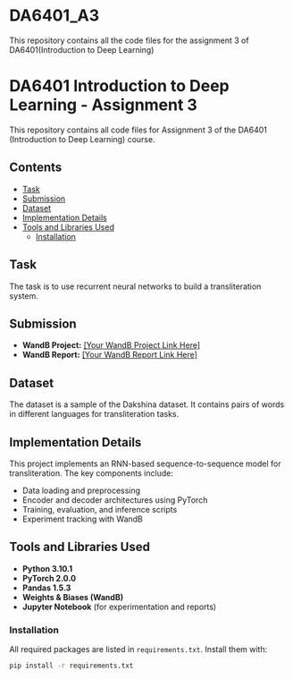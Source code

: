 # DA6401_A3
This repository contains all the code files for the assignment 3 of DA6401(Introduction to Deep Learning) 

# DA6401 Introduction to Deep Learning - Assignment 3

This repository contains all code files for Assignment 3 of the DA6401 (Introduction to Deep Learning) course.

## Contents

- [Task](#task)
- [Submission](#submission)
- [Dataset](#dataset)
- [Implementation Details](#implementation-details)
- [Tools and Libraries Used](#tools-and-libraries-used)
  - [Installation](#installation)


## Task

The task is to use recurrent neural networks to build a transliteration system.

## Submission

- **WandB Project:** [[Your WandB Project Link Here]](https://wandb.ai/ma23c047-indian-institute-of-technology-madras/DA6401_A3)
- **WandB Report:** [[Your WandB Report Link Here]](https://wandb.ai/ma23c047-indian-institute-of-technology-madras/DA6401_A3/reports/DA6401-Assignment-3--VmlldzoxMjU3MTMyOQ)

## Dataset

The dataset is a sample of the Dakshina dataset. It contains pairs of words in different languages for transliteration tasks.

## Implementation Details

This project implements an RNN-based sequence-to-sequence model for transliteration. The key components include:

- Data loading and preprocessing
- Encoder and decoder architectures using PyTorch
- Training, evaluation, and inference scripts
- Experiment tracking with WandB

## Tools and Libraries Used

- **Python 3.10.1**
- **PyTorch 2.0.0**
- **Pandas 1.5.3**
- **Weights & Biases (WandB)**
- **Jupyter Notebook** (for experimentation and reports)

### Installation

All required packages are listed in `requirements.txt`. Install them with:

```sh
pip install -r requirements.txt

